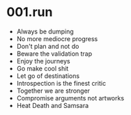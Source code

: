 001.run
=======

 * Always be dumping
 * No more mediocre progress
 * Don't plan and not do
 * Beware the validation trap
 * Enjoy the journeys
 * Go make cool shit
 * Let go of destinations
 * Introspection is the finest critic
 * Together we are stronger
 * Compromise arguments not artworks
 * Heat Death and Samsara
